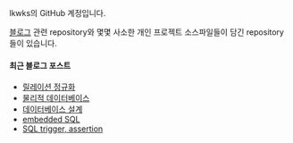lkwks의 GitHub 계정입니다.

[블로그](https://lkwks.github.io) 관련 repository와 몇몇 사소한 개인 프로젝트 소스파일들이 담긴 repository들이 있습니다.


#### 최근 블로그 포스트
<!-- BLOG-POST-LIST:START -->
- [릴레이션 정규화](https://lkwks.github.io/db/2022/10/29/%EB%A6%B4%EB%A0%88%EC%9D%B4%EC%85%98-%EC%A0%95%EA%B7%9C%ED%99%94.html)
- [물리적 데이터베이스](https://lkwks.github.io/db/2022/10/28/%EB%AC%BC%EB%A6%AC%EC%A0%81-%EB%8D%B0%EC%9D%B4%ED%84%B0%EB%B2%A0%EC%9D%B4%EC%8A%A4.html)
- [데이터베이스 설계](https://lkwks.github.io/db/2022/10/26/%EB%8D%B0%EC%9D%B4%ED%84%B0%EB%B2%A0%EC%9D%B4%EC%8A%A4-%EC%84%A4%EA%B3%84.html)
- [embedded SQL](https://lkwks.github.io/db/2022/10/25/embedded-SQL.html)
- [SQL trigger, assertion](https://lkwks.github.io/db/2022/10/24/SQL-trigger,-assertion.html)
<!-- BLOG-POST-LIST:END -->
  
<!--![Top Langs](https://github-readme-stats.vercel.app/api/top-langs/?username=lkwks)-->
